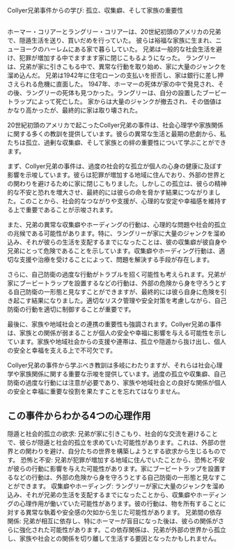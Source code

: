Collyer兄弟事件からの学び: 孤立、収集癖、そして家族の重要性

## 

ホーマー・コリアーとラングリー・コリアーは、20世紀初頭のアメリカの兄弟で、隠遁生活を送り、買いだめを行っていた。
彼らは裕福な家族に生まれ、ニューヨークのハーレムにある家で暮らしていた。
兄弟は一般的な社会生活を避け、犯罪が増加する中でますます家に閉じこもるようになった。
ラングリーは、兄弟が家に引きこもる中で、異常な行動を取り始め、家に大量のジャンクを溜め込んだ。
兄弟は1942年に住宅ローンの支払いを拒否し、家は銀行に差し押さえられる危機に直面した。
1947年、ホーマーの死体が家の中で発見され、その後、ラングリーの死体も見つかった。ラングリーは、自分の設置したブービートラップによって死亡した。
家からは大量のジャンクが撤去され、その価値はかなり高かったが、最終的に家は取り壊された。



20世紀初頭のアメリカで起こったCollyer兄弟の事件は、社会心理学や家族関係に関する多くの教訓を提供しています。彼らの異常な生活と最期の悲劇から、私たちは孤立、過剰な収集癖、そして家族との絆の重要性について学ぶことができます。

まず、Collyer兄弟の事件は、過度の社会的な孤立が個人の心身の健康に及ぼす影響を示唆しています。彼らは犯罪が増加する地域に住んでおり、外部の世界との関わりを避けるために家に閉じこもりました。しかしこの孤立は、彼らの精神的な不安と恐れを増大させ、最終的には彼らの命を脅かす結果につながりました。このことから、社会的なつながりや支援が、心理的な安定や幸福感を維持する上で重要であることが示唆されます。

また、兄弟の異常な収集癖やホーディングの行動は、心理的な問題や社会的孤立の兆候である可能性があります。特に、ラングリーが家に大量のジャンクを溜め込み、それが彼らの生活を支配するまでになったことは、彼の収集癖が彼自身や兄弟にとって危険であることを示しています。収集癖やホーディング行動は、適切な支援や治療を受けることによって、問題を解決する手段が存在します。

さらに、自己防衛の過度な行動がトラブルを招く可能性も考えられます。兄弟が家にブービートラップを設置するなどの行動は、外部の危険から身を守ろうとする自己防衛の一形態と見なすことができますが、最終的には彼ら自身に危険を引き起こす結果になりました。適切なリスク管理や安全対策を考慮しながら、自己防衛の行動を適切に制御することが重要です。

最後に、家族や地域社会との連携の重要性も強調されます。Collyer兄弟の事件は、家族との関係が弱まることが個人の安全や幸福に影響を与える可能性を示しています。家族や地域社会からの支援や連帯は、孤立や隠遁から抜け出し、個人の安全と幸福を支える上で不可欠です。

Collyer兄弟の事件から学ぶべき教訓は多岐にわたりますが、それらは社会心理学や家族関係に関する重要な示唆を提供しています。過度の孤立や収集癖、自己防衛の過度な行動には注意が必要であり、家族や地域社会との良好な関係が個人の安全と幸福に重要な役割を果たすことを忘れてはなりません。




## この事件からわかる4つの心理作用

隠遁と社会的孤立の欲求: 兄弟が家に引きこもり、社会的な交流を避けることで、彼らが隠遁と社会的孤立を求めていた可能性があります。これは、外部の世界との関わりを避け、自分たちの世界を構築しようとする欲求から生じるものです。
恐怖と不安: 兄弟が犯罪が増加する地域に住んでいたことから、恐怖と不安が彼らの行動に影響を与えた可能性があります。家にブービートラップを設置するなどの行動は、外部の危険から身を守ろうとする自己防衛の一形態と見なすことができます。
収集癖やホーディング: ラングリーが家に大量のジャンクを溜め込み、それが兄弟の生活を支配するまでになったことから、収集癖やホーディングの心理作用が働いていた可能性があります。彼の行動は、物を所有することに対する異常な執着や安全感の欠如から生じた可能性があります。
兄弟間の依存関係: 兄弟が相互に依存し、特にホーマーが盲目になった後は、彼らの関係がさらに強化された可能性があります。この依存関係は、兄弟が外部の世界から孤立し、家族や社会との関係を切り離して生活する要因となったかもしれません。


